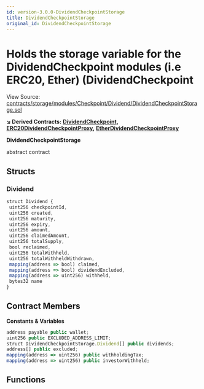 ```yaml
---
id: version-3.0.0-DividendCheckpointStorage
title: DividendCheckpointStorage
original_id: DividendCheckpointStorage
---
```


# Holds the storage variable for the DividendCheckpoint modules \(i.e ERC20, Ether\) \(DividendCheckpoint

View Source: [contracts/storage/modules/Checkpoint/Dividend/DividendCheckpointStorage.sol](https://github.com/PolymathNetwork/polymath-core/tree/096ba240a927c98e1f1a182d2efee7c4c4c1dfc5/contracts/storage/modules/Checkpoint/Dividend/DividendCheckpointStorage.sol)

**↘ Derived Contracts:** [**DividendCheckpoint**](https://github.com/PolymathNetwork/polymath-core/tree/096ba240a927c98e1f1a182d2efee7c4c4c1dfc5/docs/api/DividendCheckpoint.md)**,** [**ERC20DividendCheckpointProxy**](https://github.com/PolymathNetwork/polymath-core/tree/096ba240a927c98e1f1a182d2efee7c4c4c1dfc5/docs/api/ERC20DividendCheckpointProxy.md)**,** [**EtherDividendCheckpointProxy**](https://github.com/PolymathNetwork/polymath-core/tree/096ba240a927c98e1f1a182d2efee7c4c4c1dfc5/docs/api/EtherDividendCheckpointProxy.md)

**DividendCheckpointStorage**

abstract contract

## Structs

### Dividend

```javascript
struct Dividend {
 uint256 checkpointId,
 uint256 created,
 uint256 maturity,
 uint256 expiry,
 uint256 amount,
 uint256 claimedAmount,
 uint256 totalSupply,
 bool reclaimed,
 uint256 totalWithheld,
 uint256 totalWithheldWithdrawn,
 mapping(address => bool) claimed,
 mapping(address => bool) dividendExcluded,
 mapping(address => uint256) withheld,
 bytes32 name
}
```

## Contract Members

**Constants & Variables**

```javascript
address payable public wallet;
uint256 public EXCLUDED_ADDRESS_LIMIT;
struct DividendCheckpointStorage.Dividend[] public dividends;
address[] public excluded;
mapping(address => uint256) public withholdingTax;
mapping(address => uint256) public investorWithheld;
```

## Functions

